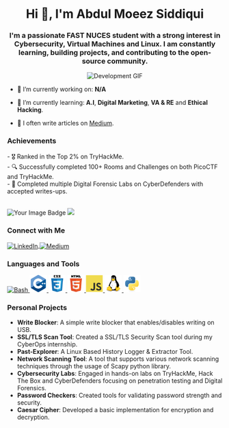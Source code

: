 <h1 align="center">Hi 👋, I'm Abdul Moeez Siddiqui</h1>
<h3 align="center">I'm a passionate FAST NUCES student with a strong interest in Cybersecurity, Virtual Machines and Linux. I am constantly learning, building projects, and contributing to the open-source community.</h3>

<p align="center">
    <img src="https://camo.githubusercontent.com/ca576c832296e80097ae482f89809690d68c31d80a864602bbb5f0242da727cb/68747470733a2f2f63646e622e61727473746174696f6e2e636f6d2f702f6173736574732f696d616765732f696d616765732f3033302f3535352f3434352f6f726967696e616c2f72756e6e792d72756e2d686f6d6567696666792e6769663f3136303039353331303426646c3d31" alt="Development GIF" width="400"/>
</p>



- 🔭 I’m currently working on:
  **N/A**

- 🌱 I’m currently learning: **A.I**, **Digital Marketing**, **VA & RE** and **Ethical Hacking**.
- 📝 I often write articles on [Medium](https://medium.com/@abdulmoeezsiddiqui4).


<h3 align="left">Achievements</h3>
- 🎖️ Ranked in the Top 2% on TryHackMe.
<br>
- 🔍 Successfully completed 100+ Rooms and Challenges on both PicoCTF and TryHackMe.
<br>
- 📄 Completed multiple Digital Forensic Labs on CyberDefenders with accepted writes-ups.
<br><br>

<img src="https://tryhackme-badges.s3.amazonaws.com/AbdulMoeez4.png" alt="Your Image Badge" /> <img src="https://cyberdefenders-storage.s3.me-central-1.amazonaws.com/profile-badges/SalGoodBro.png" width="300" />

<h3 align="left">Connect with Me</h3>
<p align="left">
    <a href="https://linkedin.com/in/abdul-moeez-siddiqui-913578279" target="blank">
        <img align="center" src="https://raw.githubusercontent.com/rahuldkjain/github-profile-readme-generator/master/src/images/icons/Social/linked-in-alt.svg" alt="LinkedIn" height="30" width="40" />
    </a>
    <a href="https://medium.com/@abdulmoeezsiddiqui4" target="blank">
        <img align="center" src="https://raw.githubusercontent.com/rahuldkjain/github-profile-readme-generator/master/src/images/icons/Social/medium.svg" alt="Medium" height="30" width="40" />
    </a>
</p>

<h3 align="left">Languages and Tools</h3>
<p align="left">
    <a href="https://www.gnu.org/software/bash/" target="_blank" rel="noreferrer">
        <img src="https://www.vectorlogo.zone/logos/gnu_bash/gnu_bash-icon.svg" alt="Bash" width="40" height="40"/>
    </a>
    <a href="https://www.w3schools.com/cpp/" target="_blank" rel="noreferrer">
        <img src="https://raw.githubusercontent.com/devicons/devicon/master/icons/cplusplus/cplusplus-original.svg" alt="C++" width="40" height="40"/>
    </a>
    <a href="https://www.w3schools.com/css/" target="_blank" rel="noreferrer">
        <img src="https://raw.githubusercontent.com/devicons/devicon/master/icons/css3/css3-original-wordmark.svg" alt="CSS3" width="40" height="40"/>
    </a>
    <a href="https://www.w3.org/html/" target="_blank" rel="noreferrer">
        <img src="https://raw.githubusercontent.com/devicons/devicon/master/icons/html5/html5-original-wordmark.svg" alt="HTML5" width="40" height="40"/>
    </a>
    <a href="https://developer.mozilla.org/en-US/docs/Web/JavaScript" target="_blank" rel="noreferrer">
        <img src="https://raw.githubusercontent.com/devicons/devicon/master/icons/javascript/javascript-original.svg" alt="JavaScript" width="40" height="40"/>
    </a>
    <a href="https://www.linux.org/" target="_blank" rel="noreferrer">
        <img src="https://raw.githubusercontent.com/devicons/devicon/master/icons/linux/linux-original.svg" alt="Linux" width="40" height="40"/>
    </a>
    <a href="https://www.python.org" target="_blank" rel="noreferrer">
        <img src="https://raw.githubusercontent.com/devicons/devicon/master/icons/python/python-original.svg" alt="Python" width="40" height="40"/>
    </a>
</p>

<h3 align="left">Personal Projects</h3>
<ul>
    <li><strong>Write Blocker</strong>: A simple write blocker that enables/disables writing on USB.</li>
    <li><strong>SSL/TLS Scan Tool</strong>: Created a SSL/TLS Security Scan tool during my CyberOps internship.</li>
    <li><strong>Past-Explorer</strong>: A Linux Based History Logger & Extractor Tool.</li>
    <li><strong>Network Scanning Tool</strong>: A tool that supports various network scanning techniques through the usage of Scapy python library.</li>
    <li><strong>Cybersecurity Labs</strong>: Engaged in hands-on labs on TryHackMe, Hack The Box and CyberDefenders focusing on penetration testing and Digital Forensics.</li>
    <li><strong>Password Checkers</strong>: Created tools for validating password strength and security.</li>
    <li><strong>Caesar Cipher</strong>: Developed a basic implementation for encryption and decryption.</li>
</ul>



